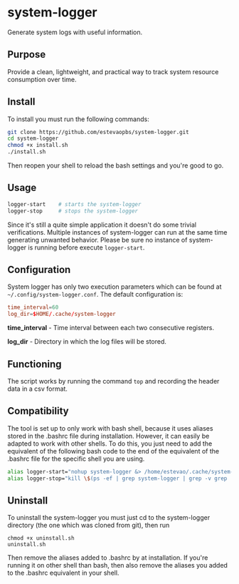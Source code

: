 # system-logger
Generate system logs with useful information.
## Purpose
Provide a clean, lightweight, and practical way to track system resource consumption over time.
## Install
To install you must run the following commands:
```bash
git clone https://github.com/estevaopbs/system-logger.git
cd system-logger
chmod +x install.sh
./install.sh
```
Then reopen your shell to reload the bash settings and you're good to go.
## Usage
```bash
logger-start    # starts the system-logger
logger-stop     # stops the system-logger
```
Since it's still a quite simple application it doesn't do some trivial verifications. Multiple instances of system-logger can run at the same time generating unwanted behavior. Please be sure no instance of system-logger is running before execute ```logger-start```.
## Configuration
System logger has only two execution parameters which can be found at ```~/.config/system-logger.conf```. The default configuration is:
```conf
time_interval=60
log_dir=$HOME/.cache/system-logger
```
**time_interval** - Time interval between each two consecutive registers.

**log_dir** - Directory in which the log files will be stored.
## Functioning
The script works by running the command ```top``` and recording the header data in a csv format.
## Compatibility
The tool is set up to only work with bash shell, because it uses aliases stored in the .bashrc file during installation. However, it can easily be adapted to work with other shells. To do this, you just need to add the equivalent of the following bash code to the end of the equivalent of the .bashrc file for the specific shell you are using.
```bash
alias logger-start="nohup system-logger &> /home/estevao/.cache/system-logger/logger-execution.log &"
alias logger-stop="kill \$(ps -ef | grep system-logger | grep -v grep | awk '{print \$2}')"
```
## Uninstall
To uninstall the system-logger you must just cd to the system-logger directory (the one which was cloned from git), then run
```
chmod +x uninstall.sh
uninstall.sh
```
Then remove the aliases added to .bashrc by at installation. If you're running it on other shell than bash, then also remove the aliases you added to the .bashrc equivalent in your shell.